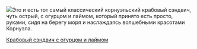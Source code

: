 <!--2025-10-26 20:44:01-->
<div class="yb">
  <div class="rss povarenok"><a href="https://www.povarenok.ru/recipes/show/183194/"><img src="https://www.povarenok.ru/data/cache/2025oct/27/40/3193570_53257-640x480.jpg"></a>Это и есть тот самый классический корнуэльский крабовый сэндвич, чуть острый, с огурцом и лаймом, который принято есть просто, руками, сидя на берегу моря и наслаждаясь волшебными красотами Корнуэла. <p class="titl"><a href="https://www.povarenok.ru/recipes/show/183194/">Крабовый сэндвич с огурцом и лаймом</a></p></div>
</div>
